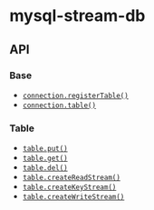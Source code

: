 # mysql-stream-db

## API

### Base

* <a href="#registerTable">`connection.registerTable()`</a>
* <a href="#table">`connection.table()`</a>

### Table

* <a href="#put">`table.put()`</a>
* <a href="#get">`table.get()`</a>
* <a href="#del">`table.del()`</a>
* <a href="#readStream">`table.createReadStream()`</a>
* <a href="#keyStream">`table.createKeyStream()`</a>
* <a href="#writeStream">`table.createWriteStream()`</a>
